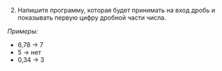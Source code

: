 2. Напишите программу, которая будет принимать на вход дробь и показывать первую цифру дробной части числа.

*Примеры:*

- 6,78 -> 7
- 5 -> нет
- 0,34 -> 3